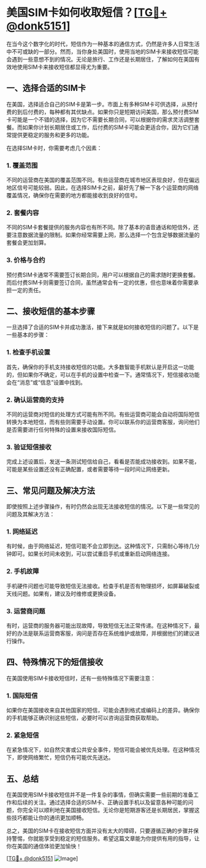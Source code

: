 # 美国SIM卡如何收取短信？[[TG💪+ @donk5151](https://t.me/s/donk5151)]

在当今这个数字化的时代，短信作为一种基本的通信方式，仍然是许多人日常生活中不可或缺的一部分。然而，当你身处美国时，使用当地的SIM卡来接收短信可能会遇到一些意想不到的情况。无论是旅行、工作还是长期居住，了解如何在美国有效地使用SIM卡来接收短信都显得尤为重要。

## 一、选择合适的SIM卡

在美国，选择适合自己的SIM卡是第一步。市面上有多种SIM卡可供选择，从预付费的到后付费的，每种都有其优缺点。如果你只是短期访问美国，那么预付费SIM卡可能是一个不错的选择，因为它不需要长期合同，可以根据你的需求灵活调整套餐。而如果你计划长期居住或工作，后付费的SIM卡可能会更适合你，因为它们通常提供更稳定的服务和更多的功能。

在选择SIM卡时，你需要考虑几个因素：

### 1. 覆盖范围

不同的运营商在美国的覆盖范围不同。有些运营商在城市地区表现良好，但在偏远地区信号可能较弱。因此，在选择SIM卡之前，最好先了解一下各个运营商的网络覆盖情况，确保你在需要的地方都能接收到良好的信号。

### 2. 套餐内容

不同的SIM卡套餐提供的服务内容也有所不同。除了基本的语音通话和短信外，还要注意数据流量的限制。如果你经常需要上网，那么选择一个包含足够数据流量的套餐会更加划算。

### 3. 价格与合约

预付费SIM卡通常不需要签订长期合同，用户可以根据自己的需求随时更换套餐。而后付费SIM卡则需要签订合同，虽然通常会有一定的优惠，但也意味着你需要承担一定的责任。

## 二、接收短信的基本步骤

一旦选择了合适的SIM卡并成功激活，接下来就是如何接收短信的问题了。以下是一些基本的步骤：

### 1. 检查手机设置

首先，确保你的手机支持接收短信的功能。大多数智能手机默认是开启这一功能的，但如果你不确定，可以在手机的设置中检查一下。通常情况下，短信接收功能会在“消息”或“信息”设置中找到。

### 2. 确认运营商的支持

不同的运营商对短信的处理方式可能有所不同。有些运营商可能会自动将国际短信转换为本地短信，而有些则需要手动设置。你可以联系你的运营商客服，询问他们是否需要进行任何特殊的设置来接收国际短信。

### 3. 验证短信接收

完成上述设置后，发送一条测试短信给自己，看看是否能成功接收到。如果不能，可能是某些设置还没有正确配置，或者需要等待一段时间让网络更新。

## 三、常见问题及解决方法

即使按照上述步骤操作，有时仍然会出现无法接收短信的情况。以下是一些常见的问题及其解决方法：

### 1. 网络延迟

有时候，由于网络延迟，短信可能不会立即到达。这种情况下，只需耐心等待几分钟即可。如果长时间未收到，可以尝试重启手机或重新启动网络连接。

### 2. 手机故障

手机硬件问题也可能导致短信无法接收。检查手机是否有物理损坏，如屏幕破裂或天线问题。如果有，建议及时维修或更换设备。

### 3. 运营商问题

有时，运营商的服务器可能出现故障，导致短信无法正常传递。在这种情况下，最好的办法是联系运营商客服，询问是否存在系统维护或故障，并根据他们的建议进行操作。

## 四、特殊情况下的短信接收

在美国使用SIM卡接收短信时，还有一些特殊情况下需要注意：

### 1. 国际短信

如果你在美国接收来自其他国家的短信，可能会遇到格式或编码上的差异。确保你的手机能够正确识别这些短信，必要时可以咨询运营商获取帮助。

### 2. 紧急短信

在紧急情况下，如自然灾害或公共安全事件，短信可能会被优先处理。在这种情况下，即使网络繁忙，短信仍有可能优先送达。

## 五、总结

在美国使用SIM卡接收短信并不是一件复杂的事情，但确实需要一些前期的准备工作和后续的关注。通过选择合适的SIM卡、正确设置手机以及留意各种可能的问题，你完全可以顺利地在美国接收短信。无论你是短期游客还是长期居民，掌握这些技巧都能让你的通讯更加顺畅。

总之，美国的SIM卡在接收短信方面并没有太大的障碍，只要遵循正确的步骤并保持警惕，你就能享受到稳定的短信服务。希望这篇文章能为你提供有用的指导，让你在美国的通信体验更加愉快！

[[TG💪+ @donk5151](https://t.me/s/donk5151) ![Image](https://i.postimg.cc/rwNCRYN7/Snipaste-2025-04-30-17-27-05.png)]